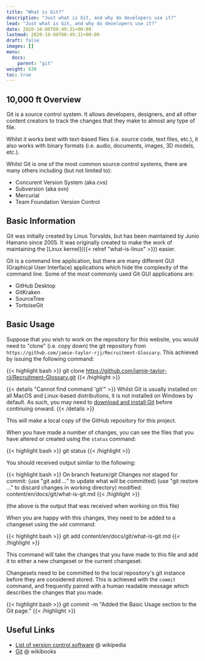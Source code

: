 ```yaml
---
title: "What is Git?"
description: "Just what is Git, and why do developers use it?"
lead: "Just what is Git, and why do developers use it?"
date: 2020-10-06T08:49:31+00:00
lastmod: 2020-10-06T08:49:31+00:00
draft: false
images: []
menu:
  docs:
    parent: "git"
weight: 630
toc: true
---
```


## 10,000 ft Overview

Git is a source control system. It allows developers, designers, and all other content creators to track the changes that they make to almost any type of file.

Whilst it works best with text-based files (i.e. source code, text files, etc.), it also works with binary formats (i.e. audio, documents, images, 3D models, etc.).

Whilst Git is one of the most common source control systems, there are many others including (but not limited to):

- Concurent Version System (aka cvs)
- Subversion (aka svn)
- Mercurial
- Team Foundation Version Control

## Basic Information

Git was initially created by Linus Torvalds, but has been maintained by Junio Hamano since 2005. It was originally created to make the work of maintaining the [Linux kernel]({{< relref "what-is-linux" >}})
 easier.

Git is a command line application, but there are many different GUI (Graphical User Interface) applications which hide the complexity of the command line. Some of the most commonly used Git GUI applications are:

- GitHub Desktop
- GitKraken
- SourceTree
- TortoiseGit

## Basic Usage

Suppose that you wish to work on the repository for this website, you would need to "clone" (i.e. copy down) the git repository from `https://github.com/jamie-taylor-rjj/Recruitment-Glossary`. This achieved by issuing the following command:

{{< highlight bash >}}
git clone https://github.com/jamie-taylor-rjj/Recruitment-Glossary.git
{{< /highlight >}}

{{< details "Cannot find command 'git'" >}}
Whilst Git is usually installed on all MacOS and Linux-based distributions, it is not installed on Windows by default.
As such, you may need to [download and install Git](https://git-scm.com/download/win) before continuing onward.
{{< /details >}}

This will make a local copy of the GitHub repository for this project.

When you have made a number of changes, you can see the files that you have altered or created using the `status` command:

{{< highlight bash >}}
git status
{{< /highlight >}}

You should received output similar to the following:

{{< highlight bash >}}
On branch feature/git
Changes not staged for commit:
  (use "git add <file>..." to update what will be committed)
  (use "git restore <file>..." to discard changes in working directory)
        modified:   content/en/docs/git/what-is-git.md
{{< /highlight >}}

(the above is the output that was received when working on this file)

When you are happy with this changes, they need to be added to a changeset using the `add` command:

{{< highlight bash >}}
git add content/en/docs/git/what-is-git.md
{{< /highlight >}}

This command will take the changes that you have made to this file and add it to either a new changeset or the current changeset.

Changesets need to be committed to the local repository's git instance before they are considered stored. This is achieved with the `commit` command, and frequently paired with a human readable message which describes the changes that you made.

{{< highlight bash >}}
git commit -m "Added the Basic Usage section to the Git page."
{{< /highlight >}}

## Useful Links

- [List of version control software](https://en.wikipedia.org/wiki/List_of_version-control_software) @ wikipedia
- [Git](https://en.wikibooks.org/wiki/Git) @ wikibooks
